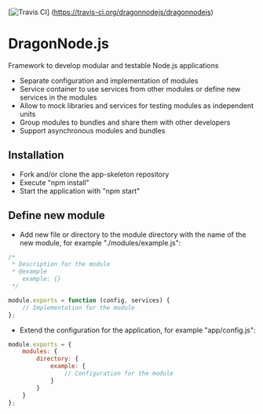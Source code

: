 [![Travis CI](https://travis-ci.org/dragonnodejs/dragonnodejs.svg?branch=master "Travis CI")]
    (https://travis-ci.org/dragonnodejs/dragonnodejs)

# DragonNode.js
Framework to develop modular and testable Node.js applications
- Separate configuration and implementation of modules
- Service container to use services from other modules or define new services in the modules
- Allow to mock libraries and services for testing modules as independent units
- Group modules to bundles and share them with other developers
- Support asynchronous modules and bundles

## Installation
- Fork and/or clone the app-skeleton repository
- Execute "npm install"
- Start the application with "npm start"

## Define new module
- Add new file or directory to the module directory with the name of the new module, for example "./modules/example.js":
```javascript
/*
 * Description for the module
 * @example
    example: {}
 */

module.exports = function (config, services) {
    // Implementation for the module
};
```
- Extend the configuration for the application, for example "app/config.js":
```javascript
module.exports = {
    modules: {
        directory: {
            example: {
                // Configuration for the module
            }
        }
    }
};
```
